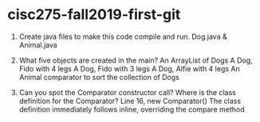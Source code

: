 # cisc275-fall2019-first-git
1. Create java files to make this code compile and run.
Dog.java & Animal.java

2. What five objects are created in the main?
An ArrayList of Dogs
A Dog, Fido with 4 legs
A Dog, Fido with 3 legs
A Dog, Alfie with 4 legs
An Animal comparator to sort the collection of Dogs

3. Can you spot the Comparator constructor call? Where is the class definition for the Comparator?
Line 16, new Comparator<Animal>()
The class definition immediately follows inline, overriding the compare method
